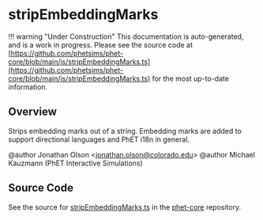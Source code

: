 # stripEmbeddingMarks

!!! warning "Under Construction"
    This documentation is auto-generated, and is a work in progress. Please see the source code at
    [https://github.com/phetsims/phet-core/blob/main/js/stripEmbeddingMarks.ts](https://github.com/phetsims/phet-core/blob/main/js/stripEmbeddingMarks.ts) for the most up-to-date information.

## Overview

Strips embedding marks out of a string. Embedding marks are added to support directional languages and PhET i18n in
general.

@author Jonathan Olson &lt;jonathan.olson@colorado.edu&gt;
@author Michael Kauzmann (PhET Interactive Simulations)



## Source Code

See the source for [stripEmbeddingMarks.ts](https://github.com/phetsims/phet-core/blob/main/js/stripEmbeddingMarks.ts) in the [phet-core](https://github.com/phetsims/phet-core) repository.
